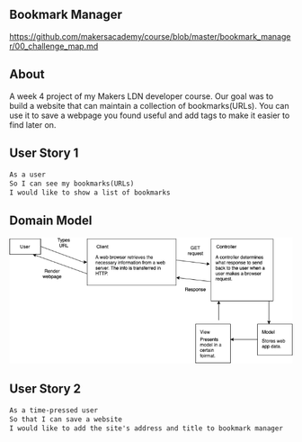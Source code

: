 ## Bookmark Manager
https://github.com/makersacademy/course/blob/master/bookmark_manager/00_challenge_map.md

## About
A week 4 project of my Makers LDN developer course. Our goal was to build a website that can maintain a collection of bookmarks(URLs). You can use it to save a webpage you found useful and add tags to make it easier to find later on.

## User Story 1

```
As a user  
So I can see my bookmarks(URLs)  
I would like to show a list of bookmarks
```

## Domain Model
![Github Logo](/resources/Domain_model.png)

## User Story 2

```
As a time-pressed user
So that I can save a website
I would like to add the site's address and title to bookmark manager
```
